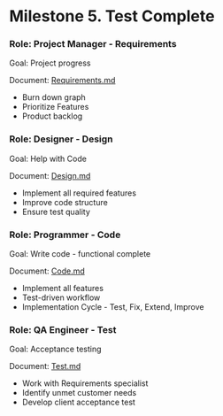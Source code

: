 # Milestone 5. Test Complete


### Role: Project Manager - Requirements

Goal: Project progress


Document: [Requirements.md](Requirements.md)

* Burn down graph
* Prioritize Features
* Product backlog


### Role: Designer - Design

Goal: Help with Code


Document: [Design.md](Design.md)

* Implement all required features
* Improve code structure
* Ensure test quality


### Role: Programmer - Code

Goal: Write code - functional complete


Document: [Code.md](Code.md)

* Implement all features
* Test-driven workflow
* Implementation Cycle - Test, Fix, Extend, Improve


### Role: QA Engineer - Test

Goal: Acceptance testing


Document: [Test.md](Test.md)

* Work with Requirements specialist
* Identify unmet customer needs
* Develop client acceptance test
